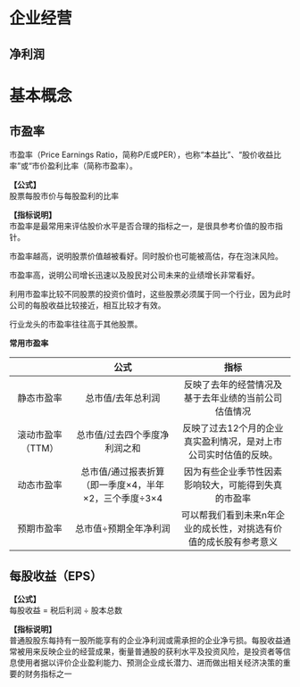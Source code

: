 # 企业经营

## 净利润

# 基本概念

## 市盈率  
市盈率（Price Earnings Ratio，简称P/E或PER），也称“本益比”、“股价收益比率”或“市价盈利比率（简称市盈率）。

**【公式】**  
股票每股市价与每股盈利的比率

**【指标说明】**  
市盈率是最常用来评估股价水平是否合理的指标之一，是很具参考价值的股市指针。

市盈率越高，说明股票价值越被看好。同时股价也可能被高估，存在泡沫风险。

市盈率高，说明公司增长迅速以及股民对公司未来的业绩增长非常看好。

利用市盈率比较不同股票的投资价值时，这些股票必须属于同一个行业，因为此时公司的每股收益比较接近，相互比较才有效。

行业龙头的市盈率往往高于其他股票。

**常用市盈率**


||公式|指标|
|:--:|:--:|:--:| 
|静态市盈率|总市值/去年总利润|反映了去年的经营情况及基于去年业绩的当前公司估值情况|
|滚动市盈率（TTM）|总市值/过去四个季度净利润之和|反映了过去12个月的企业真实盈利情况，是对上市公司实时估值的反映。|
|动态市盈率|总市值/通过报表折算 （即一季度×4，半年×2，三个季度÷3×4|因为有些企业季节性因素影响较大，可能得到失真的市盈率|
|预期市盈率|总市值÷预期全年净利润|可以帮我们看到未来n年企业的成长性，对挑选有价值的成长股有参考意义|

## 每股收益（EPS）

**【公式】**  
每股收益 = 税后利润 ÷ 股本总数

**【指标说明】**  
普通股股东每持有一股所能享有的企业净利润或需承担的企业净亏损。每股收益通常被用来反映企业的经营成果，衡量普通股的获利水平及投资风险，是投资者等信息使用者据以评价企业盈利能力、预测企业成长潜力、进而做出相关经济决策的重要的财务指标之一






